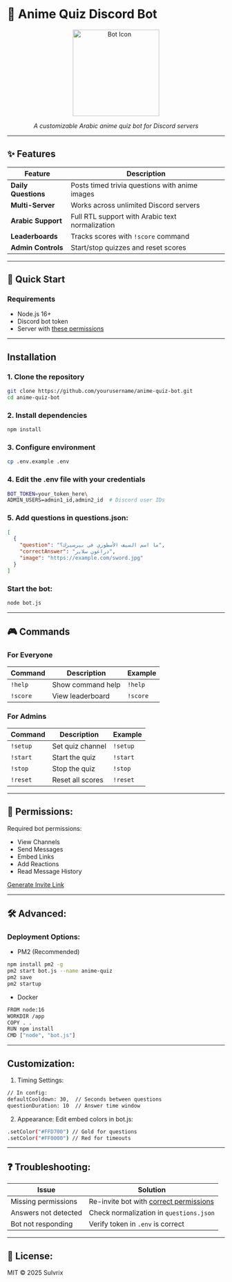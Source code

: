 # 🎌 Anime Quiz Discord Bot  

<div align="center">
  <img src="https://static.wikia.nocookie.net/frieren/images/9/96/Himmel_anime_portrait.png/revision/latest?cb=20231017083515" width="200" alt="Bot Icon">
  <p><em>A customizable Arabic anime quiz bot for Discord servers</em></p>
</div>

---

## ✨ Features  

| Feature | Description |  
|---------|-------------|  
| **Daily Questions** | Posts timed trivia questions with anime images |  
| **Multi-Server** | Works across unlimited Discord servers |  
| **Arabic Support** | Full RTL support with Arabic text normalization |  
| **Leaderboards** | Tracks scores with `!score` command |  
| **Admin Controls** | Start/stop quizzes and reset scores |  

---

## 🚀 Quick Start  

### Requirements  
- Node.js 16+  
- Discord bot token  
- Server with [these permissions](#-permissions)

---

## Installation  
### 1. Clone the repository
```bash
git clone https://github.com/yourusername/anime-quiz-bot.git
cd anime-quiz-bot
```
### 2. Install dependencies
```bash
npm install
```
### 3. Configure environment
```bash
cp .env.example .env
```
### 4. Edit the .env file with your credentials
```bash
BOT_TOKEN=your_token_here\
ADMIN_USERS=admin1_id,admin2_id  # Discord user IDs
```
### 5. Add questions in questions.json:
```json
[
  {
    "question": "ما اسم السيف الأسطوري في بيرسيرك؟",
    "correctAnswer": "دراغون سلاير",
    "image": "https://example.com/sword.jpg"
  }
]
```
### Start the bot:
```bash
node bot.js
```
---

## 🎮 Commands

### For Everyone
| Command  | Description          | Example |
|----------|----------------------|---------|
| `!help`  | Show command help    | `!help` |
| `!score` | View leaderboard     | `!score` |

### For Admins
| Command  | Description          | Example |
|----------|----------------------|---------|
| `!setup` | Set quiz channel     | `!setup` |
| `!start` | Start the quiz       | `!start` |
| `!stop`  | Stop the quiz        | `!stop` |
| `!reset` | Reset all scores     | `!reset` |

---

## 🔐 Permissions:
Required bot permissions:
+ View Channels  
+ Send Messages  
+ Embed Links  
+ Add Reactions  
+ Read Message History

<p><a href="https://discord.com/api/oauth2/authorize?client_id=YOUR_BOT_ID&amp;permissions=277025770560&amp;scope=bot" target="_blank" rel="noreferrer">Generate Invite Link</a></p>

---

## 🛠 Advanced:
### Deployment Options:
- PM2 (Recommended)
```bash
npm install pm2 -g
pm2 start bot.js --name anime-quiz
pm2 save
pm2 startup
```

- Docker
```bash
FROM node:16
WORKDIR /app
COPY . .
RUN npm install
CMD ["node", "bot.js"]
```

---

## Customization:
1. Timing Settings:
```bash
// In config:
defaultCooldown: 30,  // Seconds between questions
questionDuration: 10  // Answer time window
```
2. Appearance:
Edit embed colors in bot.js:
```bash
.setColor("#FFD700") // Gold for questions
.setColor("#FF0000") // Red for timeouts
```

---

## ❓ Troubleshooting:
| Issue                  | Solution                                  |
|------------------------|-------------------------------------------|
| Missing permissions    | Re-invite bot with [correct permissions](#-permissions) |
| Answers not detected   | Check normalization in `questions.json`   |
| Bot not responding     | Verify token in `.env` is correct         |

---

## 📜 License:
MIT © 2025 Sulvrix
